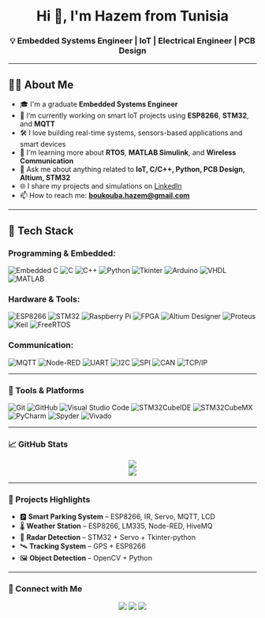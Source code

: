 <h1 align="center">Hi 👋, I'm Hazem from Tunisia </h1>
<h3 align="center">💡 Embedded Systems Engineer | IoT | Electrical Engineer | PCB Design</h3>

---

## 🧑‍💻 About Me

- 🎓 I'm a graduate **Embedded Systems Engineer**
- 🔭 I’m currently working on smart IoT projects using **ESP8266**, **STM32**, and **MQTT**
- 🛠️ I love building real-time systems, sensors-based applications and smart devices
- 🧠 I'm learning more about **RTOS**, **MATLAB Simulink**, and **Wireless Communication**
- 💬 Ask me about anything related to **IoT, C/C++, Python, PCB Design, Altium, STM32**
- 🌐 I share my projects and simulations on [LinkedIn](https://linkedin.com/in/boukouba-hazem)
- 📫 How to reach me: **boukouba.hazem@gmail.com**

---

## 🔧 Tech Stack

### Programming & Embedded:
![Embedded C](https://img.shields.io/badge/-Embedded%20C-blue?style=flat)
![C](https://img.shields.io/badge/-C-00599C?style=flat&logo=c)
![C++](https://img.shields.io/badge/-C++-00599C?style=flat&logo=cplusplus)
![Python](https://img.shields.io/badge/-Python-3776AB?style=flat&logo=python)
![Tkinter](https://img.shields.io/badge/-Tkinter-008080?style=flat)
![Arduino](https://img.shields.io/badge/-Arduino-00979D?style=flat&logo=arduino)
![VHDL](https://img.shields.io/badge/-VHDL-800000?style=flat)
![MATLAB](https://img.shields.io/badge/-MATLAB-orange?style=flat&logo=mathworks)

### Hardware & Tools:
![ESP8266](https://img.shields.io/badge/-ESP8266-black?style=flat&logo=espressif)
![STM32](https://img.shields.io/badge/-STM32-03234B?style=flat)
![Raspberry Pi](https://img.shields.io/badge/-Raspberry%20Pi-C51A4A?style=flat&logo=raspberrypi)
![FPGA](https://img.shields.io/badge/-FPGA-3E4EB8?style=flat)
![Altium Designer](https://img.shields.io/badge/-Altium%20Designer-FFB400?style=flat)
![Proteus](https://img.shields.io/badge/-Proteus%20(ISIS)-1A237E?style=flat)
![Keil](https://img.shields.io/badge/Keil-uVision-blue)
![FreeRTOS](https://img.shields.io/badge/-FreeRTOS-007ACC?style=flat)

### Communication:
![MQTT](https://img.shields.io/badge/-MQTT-FF9900?style=flat)
![Node-RED](https://img.shields.io/badge/-Node--RED-BB0000?style=flat&logo=node-red)
![UART](https://img.shields.io/badge/-UART-8A2BE2?style=flat)
![I2C](https://img.shields.io/badge/-I2C-00C853?style=flat)
![SPI](https://img.shields.io/badge/-SPI-F57C00?style=flat)
![CAN](https://img.shields.io/badge/-CAN-0097A7?style=flat)
![TCP/IP](https://img.shields.io/badge/-TCP%2FIP-607D8B?style=flat)

---

### 🧰 Tools & Platforms

![Git](https://img.shields.io/badge/-Git-F05032?style=flat&logo=git)
![GitHub](https://img.shields.io/badge/-GitHub-181717?style=flat&logo=github)
![Visual Studio Code](https://img.shields.io/badge/-VS%20Code-007ACC?style=flat&logo=visual-studio-code)
![STM32CubeIDE](https://img.shields.io/badge/-STM32CubeIDE-03234B?style=flat)
![STM32CubeMX](https://img.shields.io/badge/-STM32CubeMX-0080FF?style=flat)
![PyCharm](https://img.shields.io/badge/-PyCharm-000000?style=flat&logo=pycharm)
![Spyder](https://img.shields.io/badge/-Spyder-red?style=flat&logo=spyder-ide)
![Vivado](https://img.shields.io/badge/-Vivado-FFCC00?style=flat)

---

### 📈 GitHub Stats

<p align="center">
  <img src="https://github-readme-stats.vercel.app/api?username=hazemboukouba&show_icons=true&theme=tokyonight" />
  <br>
  <img src="https://github-readme-streak-stats.herokuapp.com/?user=hazemboukouba&theme=tokyonight" />
</p>

---

### 🚀 Projects Highlights

- 🅿️ **Smart Parking System** – ESP8266, IR, Servo, MQTT, LCD
- 🌡️ **Weather Station** – ESP8266, LM335, Node-RED, HiveMQ
- 📡 **Radar Detection** – STM32 + Servo + Tkinter-python
- 🛰️ **Tracking System** – GPS + ESP8266
- 🖼️ **Object Detection** – OpenCV + Python

---

### 🤝 Connect with Me

<p align="center">
  <a href="https://linkedin.com/in/boukouba-hazem"><img src="https://img.shields.io/badge/-LinkedIn-blue?style=flat&logo=linkedin"></a>
  <a href="mailto:boukouba.hazem@gmail.com"><img src="https://img.shields.io/badge/-Email-red?style=flat&logo=gmail"></a>
  <a href="https://github.com/hazemboukouba"><img src="https://img.shields.io/badge/-GitHub-black?style=flat&logo=github"></a>
</p>
